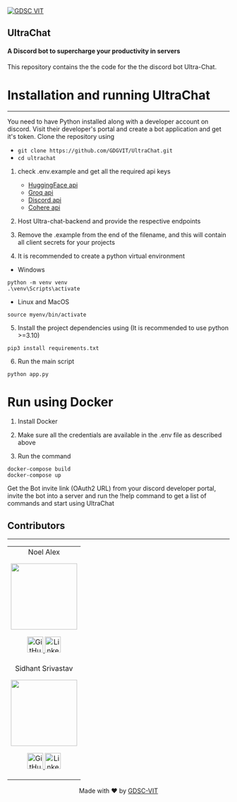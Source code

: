 [![GDSC VIT](https://user-images.githubusercontent.com/56252312/159312411-58410727-3933-4224-b43e-4e9b627838a3.png#gh-light-mode-only)](https://dscvit.com/)

## UltraChat


#### A Discord bot to supercharge your productivity in servers

[](https://github.com/GDGVIT/template#--insert-project-description-here--)
This repository contains the the code for the the discord bot Ultra-Chat. 

# Installation and running UltraChat
---
You need to have Python installed along with a developer account on discord. Visit their developer's portal and create a bot application and get it's token. Clone the repository using 
- `git clone https://github.com/GDGVIT/UltraChat.git` 
- `cd ultrachat`

1. check .env.example and get all the required api keys 
	- [HuggingFace api](https://huggingface.co/settings/tokens)
	- [Groq api](https://console.groq.com/keys)
	- [Discord api](https://discord.com/developers/applications)
	- [Cohere api](https://dashboard.cohere.com/api-keys)

2. Host Ultra-chat-backend and provide the respective endpoints

3. Remove the .example from the end of the filename, and this will contain all client secrets for your projects
 
4. It is recommended to create a python virtual environment 
- Windows
 ```shell
 python -m venv venv
 .\venv\Scripts\activate
```
- Linux and MacOS
```shell
source myenv/bin/activate
```

5. Install the project dependencies using (It is recommended to use python >=3.10)
```shell
pip3 install requirements.txt

```
6. Run the main script
```shell
python app.py
```
# Run using Docker

1. Install Docker

2. Make sure all the credentials are available in the .env file as described above

3. Run the command
```shell
docker-compose build
docker-compose up
```

Get the Bot invite link (OAuth2 URL) from your discord developer portal, invite the bot into a server and run the !help command to get a list of commands and start using UltraChat


## Contributors
---
<table>
	<tr align="center">
		<td>
		Noel Alex
		<p align="center">
			<img src = "https://avatars.githubusercontent.com/u/79050483?v=4" width="150" height="150">
		</p>
			<p align="center">
				<a href = "https://github.com/Noel-alex">
					<img src = "http://www.iconninja.com/files/241/825/211/round-collaboration-social-github-code-circle-network-icon.svg" width="36" height = "36" alt="GitHub"/>
				</a>
				<a href = "https://www.linkedin.com/in/noel-alex-b1731128b/">
					<img src = "http://www.iconninja.com/files/863/607/751/network-linkedin-social-connection-circular-circle-media-icon.svg" width="36" height="36" alt="LinkedIn"/>
				</a>
			</p>
		</td>
	<tr align="center">
		<td>
		Sidhant Srivastav
		<p align="center">
			<img src = "https://avatars.githubusercontent.com/u/66166455?v=4" width="150" height="150">
		</p>
			<p align="center">
				<a href = "https://github.com/sidhant-sriv">
					<img src = "http://www.iconninja.com/files/241/825/211/round-collaboration-social-github-code-circle-network-icon.svg" width="36" height = "36" alt="GitHub"/>
				</a>
				<a href = "https://www.linkedin.com/in/sidhant-srivastava-41803620b/">
					<img src = "http://www.iconninja.com/files/863/607/751/network-linkedin-social-connection-circular-circle-media-icon.svg" width="36" height="36" alt="LinkedIn"/>
				</a>
			</p>
		</td>
</table>

<p align="center">
	Made with ❤ by <a href="https://dscvit.com">GDSC-VIT</a>
</p>
